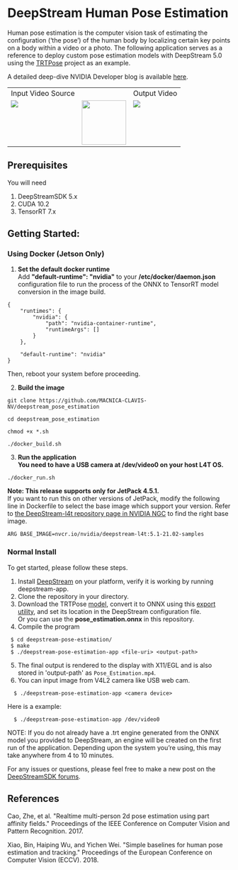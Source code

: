 # DeepStream Human Pose Estimation

Human pose estimation is the computer vision task of estimating the configuration (‘the pose’) of the human body by localizing certain key points on a body within a video or a photo. The following application serves as a reference to deploy custom pose estimation models with DeepStream 5.0 using the [TRTPose](https://github.com/NVIDIA-AI-IOT/trt_pose) project as an example. 

A detailed deep-dive NVIDIA Developer blog is available [here](https://developer.nvidia.com/blog/creating-a-human-pose-estimation-application-with-deepstream-sdk/?ncid=so-link-52952-vt24&sfdcid=EM08#cid=em08_so-link_en-us).
<!--<img src="images/input.gif" width="300"/> <img src="images/auxillary.png" width="100"/> <img src="images/output.gif" width="300"/>-->

<table>
  <tr>
    <td>Input Video Source</td>
     <td></td>
     <td>Output Video</td>
  </tr>
  <tr>
    <td valign="top"><img src="images/input.gif"></td>
    <td valign="center"><img src="images/auxillary.png" width="100"></td>
    <td valign="top"><img src="images/output.gif"></td>
  </tr>
 </table>


## Prerequisites
You will need 
1. DeepStreamSDK 5.x
2. CUDA 10.2
3. TensorRT 7.x


## Getting Started:

### Using Docker (Jetson Only)

1. **Set the default docker runtime** <br>
  Add **"default-runtime": "nvidia"** to your **/etc/docker/daemon.json** configuration file to run the process of the ONNX to TensorRT model conversion in the image build.
  ~~~
  {
      "runtimes": {
          "nvidia": {
              "path": "nvidia-container-runtime",
              "runtimeArgs": []
          }
      },

      "default-runtime": "nvidia"
  }
  ~~~
  Then, reboot your system before proceeding.

2. **Build the image**
  ~~~
  git clone https://github.com/MACNICA-CLAVIS-NV/deepstream_pose_estimation
  ~~~
  ~~~
  cd deepstream_pose_estimation
  ~~~
  ~~~
  chmod +x *.sh
  ~~~
  ~~~
  ./docker_build.sh
  ~~~

3. **Run the application**<br>
  **You need to have a USB camera at /dev/video0 on your host L4T OS.**
  ~~~
  ./docker_run.sh
  ~~~

  **Note: This release supports only for JetPack 4.5.1.**  
  If you want to run this on other versions of JetPack, modify the following line in Dockerfile to select the base image which support your version. Refer to [the DeepStream-l4t repository page in NVIDIA NGC](https://ngc.nvidia.com/catalog/containers/nvidia:deepstream-l4t/tags) to find the right base image.
  ~~~
  ARG BASE_IMAGE=nvcr.io/nvidia/deepstream-l4t:5.1-21.02-samples
  ~~~

### Normal Install
To get started, please follow these steps.
1. Install [DeepStream](https://developer.nvidia.com/deepstream-sdk) on your platform, verify it is working by running deepstream-app.
2. Clone the repository in your directory.
3. Download the TRTPose [model](https://github.com/NVIDIA-AI-IOT/trt_pose), convert it to ONNX using this [export utility](https://github.com/NVIDIA-AI-IOT/trt_pose/blob/master/trt_pose/utils/export_for_isaac.py), and set its location in the DeepStream configuration file.  
Or you can use the **pose_estimation.onnx** in this repository.
4. Compile the program
 ```
  $ cd deepstream-pose-estimation/
  $ make
  $ ./deepstream-pose-estimation-app <file-uri> <output-path>
```
5. The final output is rendered to the display with X11/EGL and is also stored in 'output-path' as `Pose_Estimation.mp4`. 
6. You can input image from V4L2 camera like USB web cam.
```
  $ ./deepstream-pose-estimation-app <camera device>
```
Here is a example:
```
  $ ./deepstream-pose-estimation-app /dev/video0
```

NOTE: If you do not already have a .trt engine generated from the ONNX model you provided to DeepStream, an engine will be created on the first run of the application. Depending upon the system you’re using, this may take anywhere from 4 to 10 minutes.

For any issues or questions, please feel free to make a new post on the [DeepStreamSDK forums](https://forums.developer.nvidia.com/c/accelerated-computing/intelligent-video-analytics/deepstream-sdk/).

## References
Cao, Zhe, et al. "Realtime multi-person 2d pose estimation using part affinity fields." Proceedings of the IEEE Conference on Computer Vision and Pattern Recognition. 2017.

Xiao, Bin, Haiping Wu, and Yichen Wei. "Simple baselines for human pose estimation and tracking." Proceedings of the European Conference on Computer Vision (ECCV). 2018.
